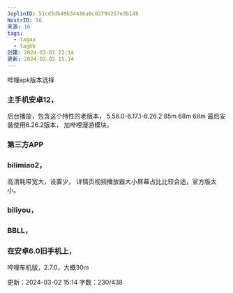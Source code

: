 ```yaml
---
JoplinID: 51cd5db49b34416a9c02794257e3b148
NostrID: 16
来源: 16
tags:
  - tagaa
  - tagbb
创建: 2024-03-01 22:14
更新: 2024-03-02 15:14
---
```

哔哩apk版本选择

### 主手机安卓12，
后台播放，包含这个特性的老版本，
5.58.0-6.17.1-6.26.2
85m  68m  68m
最后安装使用6.26.2版本，
加哔哩漫游模块。

### 第三方APP

### bilimiao2，
高清耗带宽大，设置少，
详情页视频播放器大小屏幕占比比较合适，官方版太小。

### biliyou，

### BBLL，



### 在安卓6.0旧手机上，
哔哩车机版，2.7.0，大概30m



更新：2024-03-02 15:14 字数：230/438
